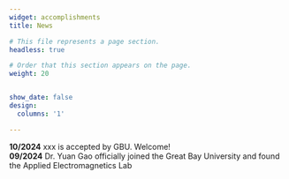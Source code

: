 ```yaml
---
widget: accomplishments
title: News

# This file represents a page section.
headless: true

# Order that this section appears on the page.
weight: 20


show_date: false
design:
  columns: '1'

---
```

**10/2024** xxx is accepted by GBU. Welcome! <br>
**09/2024** Dr. Yuan Gao officially joined the Great Bay University and found the Applied Electromagnetics Lab